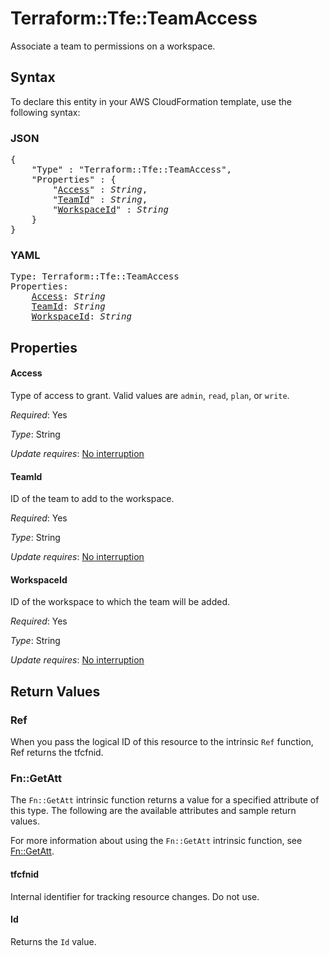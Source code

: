 # Terraform::Tfe::TeamAccess

Associate a team to permissions on a workspace.

## Syntax

To declare this entity in your AWS CloudFormation template, use the following syntax:

### JSON

<pre>
{
    "Type" : "Terraform::Tfe::TeamAccess",
    "Properties" : {
        "<a href="#access" title="Access">Access</a>" : <i>String</i>,
        "<a href="#teamid" title="TeamId">TeamId</a>" : <i>String</i>,
        "<a href="#workspaceid" title="WorkspaceId">WorkspaceId</a>" : <i>String</i>
    }
}
</pre>

### YAML

<pre>
Type: Terraform::Tfe::TeamAccess
Properties:
    <a href="#access" title="Access">Access</a>: <i>String</i>
    <a href="#teamid" title="TeamId">TeamId</a>: <i>String</i>
    <a href="#workspaceid" title="WorkspaceId">WorkspaceId</a>: <i>String</i>
</pre>

## Properties

#### Access

Type of access to grant. Valid values are `admin`,
`read`, `plan`, or `write`.

_Required_: Yes

_Type_: String

_Update requires_: [No interruption](https://docs.aws.amazon.com/AWSCloudFormation/latest/UserGuide/using-cfn-updating-stacks-update-behaviors.html#update-no-interrupt)

#### TeamId

ID of the team to add to the workspace.

_Required_: Yes

_Type_: String

_Update requires_: [No interruption](https://docs.aws.amazon.com/AWSCloudFormation/latest/UserGuide/using-cfn-updating-stacks-update-behaviors.html#update-no-interrupt)

#### WorkspaceId

ID of the workspace to which the team will be added.

_Required_: Yes

_Type_: String

_Update requires_: [No interruption](https://docs.aws.amazon.com/AWSCloudFormation/latest/UserGuide/using-cfn-updating-stacks-update-behaviors.html#update-no-interrupt)

## Return Values

### Ref

When you pass the logical ID of this resource to the intrinsic `Ref` function, Ref returns the tfcfnid.

### Fn::GetAtt

The `Fn::GetAtt` intrinsic function returns a value for a specified attribute of this type. The following are the available attributes and sample return values.

For more information about using the `Fn::GetAtt` intrinsic function, see [Fn::GetAtt](https://docs.aws.amazon.com/AWSCloudFormation/latest/UserGuide/intrinsic-function-reference-getatt.html).

#### tfcfnid

Internal identifier for tracking resource changes. Do not use.

#### Id

Returns the <code>Id</code> value.

